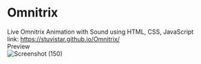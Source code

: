 # Omnitrix
Live Omnitrix Animation with Sound using HTML, CSS, JavaScript <br/>
link: https://stuvistar.github.io/Omnitrix/
<br/>
Preview <br/>
![Screenshot (150)](https://user-images.githubusercontent.com/63628908/182876455-2211b765-6b41-4ed9-ace9-c627aea231bc.png)
